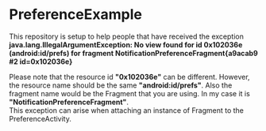 # PreferenceExample
This repository is setup to help people that have received the exception<br />
<b>java.lang.IllegalArgumentException: No view found for id 0x102036e (android:id/prefs) for fragment NotificationPreferenceFragment{a9acab9 #2 id=0x102036e}</b>

Please note that the resource id <b>"0x102036e"</b> can be different. However, the resource name should be the same <b>"android:id/prefs"</b>. Also the fragment name would be the Fragment that you are using. In my case it is <b>"NotificationPreferenceFragment"</b>.<br />
This exception can arise when attaching an instance of Fragment to the PreferenceActivity.
